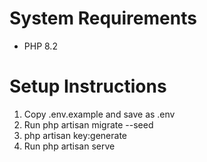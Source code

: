 # System Requirements
- PHP 8.2

# Setup Instructions
1. Copy .env.example and save as .env
2. Run php artisan migrate --seed
3. php artisan key:generate
4. Run php artisan serve
